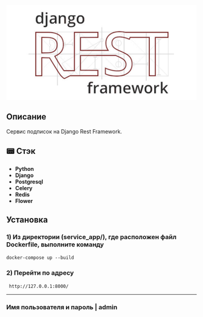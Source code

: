 <p align="center">
<img src="logo.jpg">
</p>

## Описание
Сервис подписок на Django Rest Framework. 



## :pager: Стэк
- **Python**
- **Django**
- **Postgresql**
- **Celery**
- **Redis**
- **Flower**







## Установка


### 1) Из директории (service_app/), где расположен файл Dockerfile, выполните команду 
    docker-compose up --build

### 2) Перейти по адресу
     http://127.0.0.1:8000/
---
### Имя пользователя и пароль | admin 







